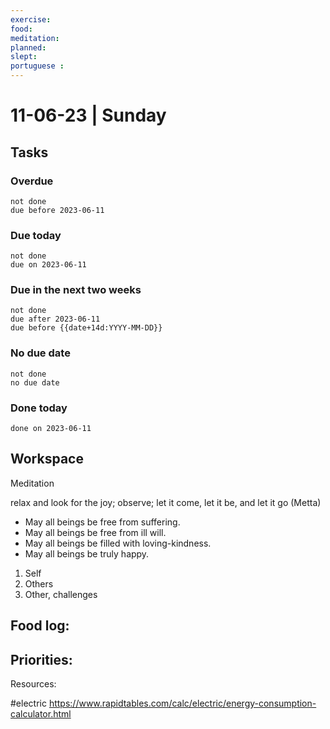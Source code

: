 ```yaml
---
exercise: 
food:
meditation:
planned:
slept:
portuguese :
---
```


# 11-06-23 | Sunday

## Tasks
### Overdue
```tasks
not done
due before 2023-06-11
```

### Due today
```tasks
not done
due on 2023-06-11
```

### Due in the next two weeks
```tasks
not done
due after 2023-06-11
due before {{date+14d:YYYY-MM-DD}}
```

### No due date
```tasks
not done
no due date
```

### Done today
```tasks
done on 2023-06-11
```

## Workspace

Meditation 

relax and look for the joy; observe; let it come, let it be, and let it go
(Metta)
-   May all beings be free from suffering.
-   May all beings be free from ill will.
-   May all beings be filled with loving-kindness.
-   May all beings be truly happy.

1. Self
2. Others
3. Other, challenges

Food log:
- 

Priorities:
- 

Resources:

#electric 
https://www.rapidtables.com/calc/electric/energy-consumption-calculator.html